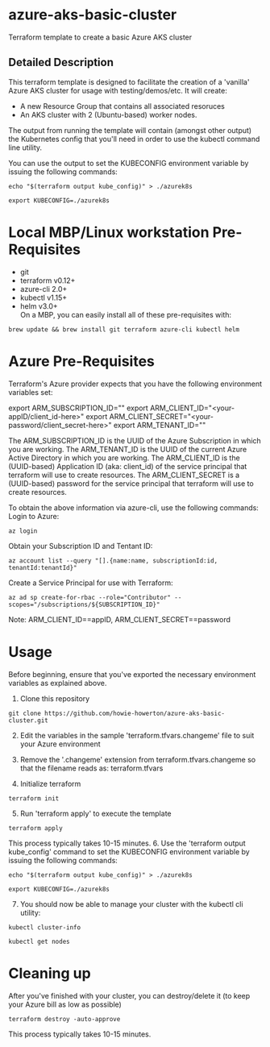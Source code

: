 # azure-aks-basic-cluster
Terraform template to create a basic Azure AKS cluster


## Detailed Description

This terraform template is designed to facilitate the creation of a 'vanilla' Azure AKS cluster for usage with testing/demos/etc.
It will create:
- A new Resource Group that contains all associated resoruces
- An AKS cluster with 2 (Ubuntu-based) worker nodes.

The output from running the template will contain (amongst other output) the Kubernetes config that you'll need in order to use the kubectl command line utility.

You can use the output to set the KUBECONFIG environment variable by issuing the following commands:
```
echo "$(terraform output kube_config)" > ./azurek8s
```
```
export KUBECONFIG=./azurek8s
```


# Local MBP/Linux workstation Pre-Requisites
- git               
- terraform v0.12+  
- azure-cli 2.0+
- kubectl v1.15+    
- helm v3.0+        
On a MBP, you can easily install all of these pre-requisites with:
```
brew update && brew install git terraform azure-cli kubectl helm
```


# Azure Pre-Requisites
Terraform's Azure provider expects that you have the following environment variables set:

export ARM_SUBSCRIPTION_ID="<your-subscriptionId-here>"
export ARM_CLIENT_ID="<your-appID/client_id-here>"
export ARM_CLIENT_SECRET="<your-password/client_secret-here>"
export ARM_TENANT_ID="<your-tenantId-here>"

The ARM_SUBSCRIPTION_ID is the UUID of the Azure Subscription in which you are working.
The ARM_TENANT_ID is the UUID of the current Azure Active Directory in which you are working. 
The ARM_CLIENT_ID is the (UUID-based) Application ID (aka: client_id) of the service principal that terraform will use to create resources.
The ARM_CLIENT_SECRET is a (UUID-based) password for the service principal that terraform will use to create resources.

To obtain the above information via azure-cli, use the following commands:
Login to Azure:
```
az login
```
Obtain your Subscription ID and Tentant ID:
```
az account list --query "[].{name:name, subscriptionId:id, tenantId:tenantId}"
```
Create a Service Principal for use with Terraform:
```
az ad sp create-for-rbac --role="Contributor" --scopes="/subscriptions/${SUBSCRIPTION_ID}"
```
Note: ARM_CLIENT_ID==appID, ARM_CLIENT_SECRET==password



# Usage
Before beginning, ensure that you've exported the necessary environment variables as explained above.

1. Clone this repository
```
git clone https://github.com/howie-howerton/azure-aks-basic-cluster.git
```
2. Edit the variables in the sample 'terraform.tfvars.changeme' file to suit your Azure environment

3. Remove the '.changeme' extension from terraform.tfvars.changeme so that the filename reads as: terraform.tfvars

4. Initialize terraform
```
terraform init
```
5. Run 'terraform apply' to execute the template
```
terraform apply
```
   This process typically takes 10-15 minutes.
6. Use the 'terraform output kube_config' command to set the KUBECONFIG environment variable by issuing the following commands:
```
echo "$(terraform output kube_config)" > ./azurek8s
```
```
export KUBECONFIG=./azurek8s
```
7. You should now be able to manage your cluster with the kubectl cli utility:
```
kubectl cluster-info
```
```
kubectl get nodes
```


# Cleaning up
After you've finished with your cluster, you can destroy/delete it (to keep your Azure bill as low as possible)
```
terraform destroy -auto-approve
```
   This process typically takes 10-15 minutes.
